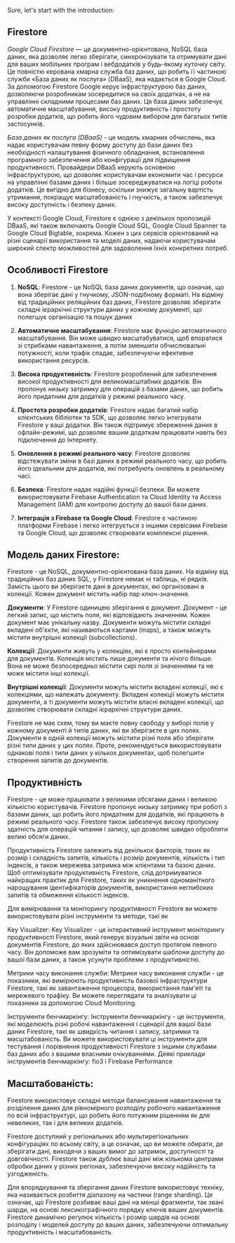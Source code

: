 Sure, let's start with the introduction:

## Firestore

_Google Cloud Firestore_ — це документно-орієнтована, NoSQL база даних, яка дозволяє легко зберігати, синхронізувати та отримувати дані для ваших мобільних програм і вебдодатків у будь-якому куточку світу. Це повністю керована хмарна служба баз даних, що робить її частиною служби «База даних як послуга» (DBaaS), яка надається в Google Cloud. За допомогою Firestore Google керує інфраструктурою баз даних, дозволяючи розробникам зосередитися на своїх додатках, а не на управлінні складними процесами баз даних. Ця база даних забезпечує автоматичне масштабування, високу продуктивність і простоту розробки додатків, що робить його чудовим вибором для багатьох типів застосунків.

_База даних як послуга (DBaaS)_ - це модель хмарних обчислень, яка надає користувачам певну форму доступу до бази даних без необхідності налаштування фізичного обладнання, встановлення програмного забезпечення або конфігурації для підвищення продуктивності. Провайдери DBaaS керують основною інфраструктурою, що дозволяє користувачам економити час і ресурси на управлінні базами даних і більше зосереджуватися на логіці роботи додатків. Це вигідно для бізнесу, оскільки знижує загальну вартість утримання, покращує масштабованість і гнучкість, а також забезпечує високу доступність і безпеку даних.

У контексті Google Cloud, Firestore є однією з декількох пропозицій DBaaS, які також включають Google Cloud SQL, Google Cloud Spanner та Google Cloud Bigtable, зокрема. Кожен з цих сервісів орієнтований на різні сценарії використання та моделі даних, надаючи користувачам широкий спектр можливостей для задоволення їхніх конкретних потреб.

## Особливості Firestore

1. **NoSQL**: Firestore - це NoSQL база даних документів, що означає, що вона зберігає дані у гнучкому, JSON-подібному форматі. На відміну від традиційних реляційних баз даних, Firestore дозволяє зберігати складні ієрархічні структури даних у кожному документі, що полегшує організацію та пошук даних

2. **Автоматичне масштабування**: Firestore має функцію автоматичного масштабування. Він може швидко масштабуватися, щоб впоратися зі стрибками навантаження, а потім зменшити обчислювальні потужності, коли трафік спадає, забезпечуючи ефективне використання ресурсів.

3. **Висока продуктивність**: Firestore розроблений для забезпечення високої продуктивності для великомасштабних додатків. Він пропонує низьку затримку для операцій з базами даних, що робить його придатним для додатків у режимі реального часу.

4. **Простота розробки додатків**: Firestore надає багатий набір клієнтських бібліотек та SDK, що дозволяє легко інтегрувати Firestore у ваші додатки. Він також підтримує збереження даних в офлайн-режимі, що дозволяє вашим додаткам працювати навіть без підключення до Інтернету.

5. **Оновлення в режимі реального часу**: Firestore дозволяє відстежувати зміни в базі даних в режимі реального часу, що робить його ідеальним для додатків, які потребують оновлень в реальному часі.

6. **Безпека**: Firestore надає надійні функції безпеки. Ви можете використовувати Firebase Authentication та Cloud Identity та Access Management (IAM) для контролю доступу до вашої бази даних.

7. **Інтеграція з Firebase та Google Cloud**: Firestore є частиною платформи Firebase і легко інтегрується з іншими сервісами Firebase та Google Cloud, що дозволяє створювати комплексні рішення.

## Модель даних Firestore:

Firestore - це NoSQL, документно-орієнтована база даних. На відміну від традиційних баз даних SQL, у Firestore немає ні таблиць, ні рядків. Замість цього ви зберігаєте дані в документах, які організовані в колекції. Кожен документ містить набір пар ключ-значення.

**Документи**:
У Firestore одиницею зберігання є документ. Документ - це легкий запис, що містить поля, які відповідають значенням. Кожен документ має унікальну назву. Документи можуть містити складні вкладені об'єкти, які називаються картами (maps), а також можуть містити внутрішні колекції (subcollections).

**Колекції**:
Документи живуть у колекціях, які є просто контейнерами для документів. Колекція містить лише документи та нічого більше. Вона не може безпосередньо містити сирі поля зі значеннями та не може містити інші колекції.

**Внутрішні колекції**:
Документи можуть містити вкладені колекції, які є колекціями, що належать документу. Вкладені колекції можуть містити документи, а ті документи можуть містити власні вкладені колекції, що дозволяє створювати складні ієрархічні структури даних.

Firestore не має схем, тому ви маєте повну свободу у виборі полів у кожному документі й типів даних, які ви зберігаєте в цих полях. Документи в одній колекції можуть містити різні поля або зберігати різні типи даних у цих полях. Проте, рекомендується використовувати однакові поля і типи даних у кількох документах, щоб полегшити створення запитів до документів.

## Продуктивність

Firestore - це може працювати з великими обсягами даних і великою кількістю користувачів. Firestore пропонує низьку затримку при роботі з базами даних, що робить його придатним для додатків, які працюють в режимі реального часу. Firestore також забезпечує високу пропускну здатність для операцій читання і запису, що дозволяє швидко обробляти великі обсяги даних.

Продуктивність Firestore залежить від декількох факторів, таких як розмір і складність запитів, кількість і розмір документів, кількість і тип індексів, а також мережева затримка між клієнтами та базою даних. Щоб оптимізувати продуктивність Firestore, слід дотримуватися найкращих практик для Firestore, таких як уникнення одноманітного нарощування ідентифікаторів документів, використання неглибоких запитів та обмеження кількості індексів.

Для вимірювання та моніторингу продуктивності Firestore ви можете використовувати різні інструменти та методи, такі як

Key Visualizer: Key Visualizer - це інтерактивний інструмент моніторингу продуктивності Firestore, який генерує візуальні звіти на основі документів Firestore, до яких здійснювався доступ протягом певного часу. Він допоможе вам зрозуміти та оптимізувати шаблони доступу до вашої бази даних, а також усунути проблеми з продуктивністю.

Метрики часу виконання служби: Метрики часу виконання служби - це показники, які вимірюють продуктивність базової інфраструктури Firestore, такі як завантаження процесора, використання пам'яті та мережевого трафіку. Ви можете переглядати та аналізувати ці показники за допомогою Cloud Monitoring.

Інструменти бенчмаркінгу: Інструменти бенчмаркінгу - це інструменти, які моделюють різні робочі навантаження і сценарії для вашої бази даних Firestore, такі як швидкість читання і запису, затримки та масштабованість. Ви можете використовувати ці інструменти для тестування і порівняння продуктивності Firestore з іншими службами баз даних або з вашими власними очікуваннями. Деякі приклади інструментів бенчмаркінгу: fio3 і Firebase Performance

## Масштабованість:

Firestore використовує складні методи балансування навантаження та розділення даних для рівномірного розподілу робочого навантаження по всій інфраструктурі, що робить його потужним рішенням як для невеликих, так і для великих додатків.

Firestore доступний у регіональних або мультирегіональних конфігураціях по всьому світу, а це означає, що ви можете обирати, де зберігати дані, виходячи з ваших вимог до затримок, доступності та довговічності. Firestore також дублює ваші дані між кількома центрами обробки даних у різних регіонах, забезпечуючи високу надійність та узгодженість.

Для впорядкування та зберігання даних Firestore використовує техніку, яка називається розбиття діапазону на частини (range sharding). Це означає, що Firestore розбиває ваші дані на менші фрагменти, так звані шарди, на основі лексикографічного порядку ключів ваших документів. Firestore динамічно регулює кількість і розмір шардів на основі розподілу і моделей доступу до ваших даних, забезпечуючи оптимальну продуктивність і масштабованість.

